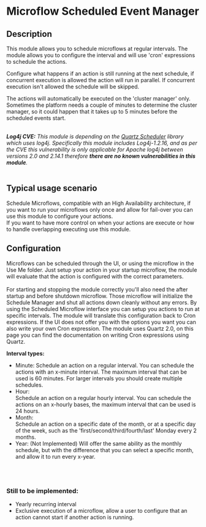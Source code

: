 # Microflow Scheduled Event Manager

## Description
This module allows you to schedule microflows at regular intervals.  The module allows you to configure the interval and will use 'cron' expressions to schedule the actions.

Configure what happens if an action is still running at the next schedule, if concurrent execution is allowed the action will run in parallel. If concurrent execution isn't allowed the schedule will be skipped. 

 The actions will automatically be executed on the 'cluster manager' only. Sometimes the platform needs a couple of minutes to determine the cluster manager, so it could happen that it takes up to 5 minutes before the scheduled events start.
<br><br>

***Log4j CVE:***
*This module is depending on the [Quartz Scheduler](http://www.quartz-scheduler.org/) library which uses log4j. Specifically this module includes Log4j-1.2.16, and as per the CVE this vulnerability is only applicable for Apache log4j between versions 2.0 and 2.14.1 therefore **there are no known vulnerabilities in this module**.*
<br><br>

## Typical usage scenario
Schedule Microflows, compatible with an High Availability architecture, if you want to run your microflows only once and allow for fail-over you can use this module to configure your actions.
<br>
If you want to have more control on when your actions are execute or how to handle overlapping executing use this module. 

## Configuration 
Microflows can be scheduled through the UI, or using the microflow in the Use Me folder. Just setup your action in your startup microflow, the module will evaluate that the action is configured with the correct parameters.
<br><br>
For starting and stopping the module correctly you'll also need the after startup and before shutdown microflow. Those microflow will initialize the Schedule Manager and shut all actions down cleanly without any errors. 
By using the Scheduled Microflow interface you can setup you actions to run at specific intervals. The module will translate this configuration back to Cron expressions. If the UI does not offer you with the options you want you can also write your own Cron expression. The module uses Quartz 2.0, on this page you can find the documentation on writing Cron expressions using Quartz.

<b>Interval types:</b>
- Minute:
  Schedule an action on a regular interval. You can schedule the actions with an x-minute interval. The maximum interval that can be used is 60 minutes. For larger intervals you should create multiple schedules. 
- Hour:    
  Schedule an action on a regular hourly interval. You can schedule the actions on an x-hourly bases, the maximum interval that can be used is 24 hours. 
- Month:  
  Schedule an action on a specific date of the month, or at a specific day of the week, such as the 'first/second/third/fourth/last' Monday every 2 months.
- Year:
  (Not Implemented)  Will offer the same ability as the monthly schedule, but with the difference that you can select a specific month, and allow it to run every x-year.

<br><br>
### Still to be implemented:
- Yearly recurring interval
- Exclusive execution of a microflow,  allow a user to configure that an action cannot start if another action is running. 
